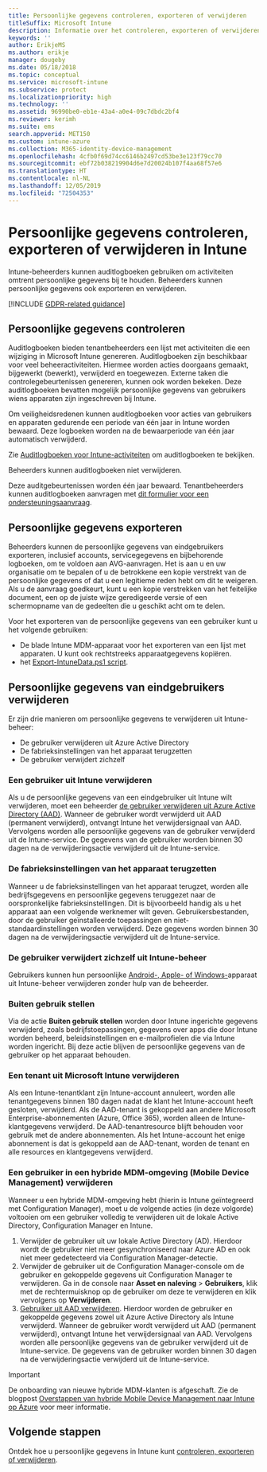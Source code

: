 ```yaml
---
title: Persoonlijke gegevens controleren, exporteren of verwijderen
titleSuffix: Microsoft Intune
description: Informatie over het controleren, exporteren of verwijderen van persoonlijke gegevens.
keywords: ''
author: ErikjeMS
ms.author: erikje
manager: dougeby
ms.date: 05/18/2018
ms.topic: conceptual
ms.service: microsoft-intune
ms.subservice: protect
ms.localizationpriority: high
ms.technology: ''
ms.assetid: 96990be0-eb1e-43a4-a0e4-09c7dbdc2bf4
ms.reviewer: kerimh
ms.suite: ems
search.appverid: MET150
ms.custom: intune-azure
ms.collection: M365-identity-device-management
ms.openlocfilehash: 4cfb0f69d74cc6146b2497cd53be3e123f79cc70
ms.sourcegitcommit: ebf72b038219904d6e7d20024b107f4aa68f57e6
ms.translationtype: HT
ms.contentlocale: nl-NL
ms.lasthandoff: 12/05/2019
ms.locfileid: "72504353"
---
```

# <a name="audit-export-or-delete-personal-data-in-intune"></a>Persoonlijke gegevens controleren, exporteren of verwijderen in Intune

Intune-beheerders kunnen auditlogboeken gebruiken om activiteiten omtrent persoonlijke gegevens bij te houden. Beheerders kunnen persoonlijke gegevens ook exporteren en verwijderen.

[!INCLUDE [GDPR-related guidance](../includes/gdpr-intro-sentence.md)]

## <a name="audit-personal-data"></a>Persoonlijke gegevens controleren

Auditlogboeken bieden tenantbeheerders een lijst met activiteiten die een wijziging in Microsoft Intune genereren. Auditlogboeken zijn beschikbaar voor veel beheeractiviteiten. Hiermee worden acties doorgaans gemaakt, bijgewerkt (bewerkt), verwijderd en toegewezen. Externe taken die controlegebeurtenissen genereren, kunnen ook worden bekeken. Deze auditlogboeken bevatten mogelijk persoonlijke gegevens van gebruikers wiens apparaten zijn ingeschreven bij Intune.  

Om veiligheidsredenen kunnen auditlogboeken voor acties van gebruikers en apparaten gedurende een periode van één jaar in Intune worden bewaard. Deze logboeken worden na de bewaarperiode van één jaar automatisch verwijderd.

Zie [Auditlogboeken voor Intune-activiteiten](../fundamentals/monitor-audit-logs.md) om auditlogboeken te bekijken. 

Beheerders kunnen auditlogboeken niet verwijderen.

Deze auditgebeurtenissen worden één jaar bewaard. Tenantbeheerders kunnen auditlogboeken aanvragen met [dit formulier voor een ondersteuningsaanvraag](https://privacy.microsoft.com/en-US/privacy-questions?).

## <a name="export-personal-data"></a>Persoonlijke gegevens exporteren

Beheerders kunnen de persoonlijke gegevens van eindgebruikers exporteren, inclusief accounts, servicegegevens en bijbehorende logboeken, om te voldoen aan AVG-aanvragen. Het is aan u en uw organisatie om te bepalen of u de betrokkene een kopie verstrekt van de persoonlijke gegevens of dat u een legitieme reden hebt om dit te weigeren. Als u de aanvraag goedkeurt, kunt u een kopie verstrekken van het feitelijke document, een op de juiste wijze geredigeerde versie of een schermopname van de gedeelten die u geschikt acht om te delen.

Voor het exporteren van de persoonlijke gegevens van een gebruiker kunt u het volgende gebruiken: 
- De blade Intune MDM-apparaat voor het exporteren van een lijst met apparaten. U kunt ook rechtstreeks apparaatgegevens kopiëren.
- het [Export-IntuneData.ps1 script](https://aka.ms/intunedataexport).

## <a name="delete-end-user-personal-data"></a>Persoonlijke gegevens van eindgebruikers verwijderen

Er zijn drie manieren om persoonlijke gegevens te verwijderen uit Intune-beheer:
- De gebruiker verwijderen uit Azure Active Directory
- De fabrieksinstellingen van het apparaat terugzetten
- De gebruiker verwijdert zichzelf

### <a name="delete-a-user-from-intune"></a>Een gebruiker uit Intune verwijderen

Als u de persoonlijke gegevens van een eindgebruiker uit Intune wilt verwijderen, moet een beheerder [de gebruiker verwijderen uit Azure Active Directory (AAD)](https://docs.microsoft.com/azure/active-directory/fundamentals/add-users-azure-active-directory#delete-a-user). Wanneer de gebruiker wordt verwijderd uit AAD (permanent verwijderd), ontvangt Intune het verwijdersignaal van AAD. Vervolgens worden alle persoonlijke gegevens van de gebruiker verwijderd uit de Intune-service. De gegevens van de gebruiker worden binnen 30 dagen na de verwijderingsactie verwijderd uit de Intune-service.

### <a name="reset-device-to-factory-settings"></a>De fabrieksinstellingen van het apparaat terugzetten
Wanneer u de fabrieksinstellingen van het apparaat terugzet, worden alle bedrijfsgegevens en persoonlijke gegevens teruggezet naar de oorspronkelijke fabrieksinstellingen. Dit is bijvoorbeeld handig als u het apparaat aan een volgende werknemer wilt geven. Gebruikersbestanden, door de gebruiker geïnstalleerde toepassingen en niet-standaardinstellingen worden verwijderd. Deze gegevens worden binnen 30 dagen na de verwijderingsactie verwijderd uit de Intune-service.

### <a name="user-self-removal-from-intune-management"></a>De gebruiker verwijdert zichzelf uit Intune-beheer
Gebruikers kunnen hun persoonlijke [Android-, Apple- of Windows-](https://docs.microsoft.com/intune-user-help/unenroll-your-device-from-intune-android)apparaat uit Intune-beheer verwijderen zonder hulp van de beheerder.   

### <a name="retire"></a>Buiten gebruik stellen
Via de actie **Buiten gebruik stellen** worden door Intune ingerichte gegevens verwijderd, zoals bedrijfstoepassingen, gegevens over apps die door Intune worden beheerd, beleidsinstellingen en e-mailprofielen die via Intune worden ingericht. Bij deze actie blijven de persoonlijke gegevens van de gebruiker op het apparaat behouden.

### <a name="delete-a-tenant-from-microsoft-intune"></a>Een tenant uit Microsoft Intune verwijderen

Als een Intune-tenantklant zijn Intune-account annuleert, worden alle tenantgegevens binnen 180 dagen nadat de klant het Intune-account heeft gesloten, verwijderd. Als de AAD-tenant is gekoppeld aan andere Microsoft Enterprise-abonnementen (Azure, Office 365), worden alleen de Intune-klantgegevens verwijderd. De AAD-tenantresource blijft behouden voor gebruik met de andere abonnementen. Als het Intune-account het enige abonnement is dat is gekoppeld aan de AAD-tenant, worden de tenant en alle resources en klantgegevens verwijderd.

### <a name="delete-a-user-in-a-hybrid-mobile-device-management-mdm-environment"></a>Een gebruiker in een hybride MDM-omgeving (Mobile Device Management) verwijderen
Wanneer u een hybride MDM-omgeving hebt (hierin is Intune geïntegreerd met Configuration Manager), moet u de volgende acties (in deze volgorde) voltooien om een gebruiker volledig te verwijderen uit de lokale Active Directory, Configuration Manager en Intune.

1. Verwijder de gebruiker uit uw lokale Active Directory (AD). Hierdoor wordt de gebruiker niet meer gesynchroniseerd naar Azure AD en ook niet meer gedetecteerd via Configuration Manager-detectie. 
2. Verwijder de gebruiker uit de Configuration Manager-console om de gebruiker en gekoppelde gegevens uit Configuration Manager te verwijderen. Ga in de console naar **Asset en naleving** > **Gebruikers**, klik met de rechtermuisknop op de gebruiker om deze te verwijderen en klik vervolgens op **Verwijderen**.
3. [Gebruiker uit AAD verwijderen](https://docs.microsoft.com/azure/active-directory/fundamentals/add-users-azure-active-directory#delete-a-user). Hierdoor worden de gebruiker en gekoppelde gegevens zowel uit Azure Active Directory als Intune verwijderd. Wanneer de gebruiker wordt verwijderd uit AAD (permanent verwijderd), ontvangt Intune het verwijdersignaal van AAD. Vervolgens worden alle persoonlijke gegevens van de gebruiker verwijderd uit de Intune-service. De gegevens van de gebruiker worden binnen 30 dagen na de verwijderingsactie verwijderd uit de Intune-service.

> [!Important]
>De onboarding van nieuwe hybride MDM-klanten is afgeschaft. Zie de blogpost [Overstappen van hybride Mobile Device Management naar Intune op Azure](https://techcommunity.microsoft.com/t5/Intune-Customer-Success/Move-from-Hybrid-Mobile-Device-Management-to-Intune-on-Azure/ba-p/280150) voor meer informatie.

## <a name="next-steps"></a>Volgende stappen

Ontdek hoe u persoonlijke gegevens in Intune kunt [controleren, exporteren of verwijderen](privacy-data-audit-export-delete.md).
